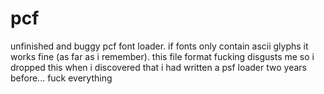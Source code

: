 pcf
===
unfinished and buggy pcf font loader.  if fonts only contain ascii glyphs it works
fine (as far as i remember).  this file format fucking disgusts me so i dropped this
when i discovered that i had written a psf loader two years before... fuck everything
